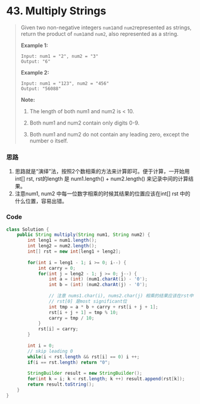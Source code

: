 # 43. Multiply Strings

> Given two non-negative integers `num1`and `num2`represented as strings, return the product of `num1`and `num2`, also represented as a string.
>
> **Example 1:**
>
> ```
> Input: num1 = "2", num2 = "3"
> Output: "6"
> ```
>
> **Example 2:**
>
> ```
> Input: num1 = "123", num2 = "456"
> Output: "56088"
> ```
>
> **Note:**
>
> 1. The length of both num1 and num2 is &lt; 10.
>
> 2. Both num1 and num2 contain only digits 0-9.
>
> 3. Both num1 and num2 do not contain any leading zero, except the number o itself.

### 思路

1. 思路就是“演绎”法，按照2个数相乘的方法来计算即可。便于计算，一开始用 int\[\] rst, rst的length 是 num1.length\(\) + num2.length\(\) 来记录中间的计算结果。
2. 注意num1, num2 中每一位数字相乘的时候其结果的位置应该在int\[\] rst 中的什么位置，容易出错。

### Code

```java
class Solution {
    public String multiply(String num1, String num2) {
        int leng1 = num1.length();
        int leng2 = num2.length();
        int[] rst = new int[leng1 + leng2];
        
        for(int i = leng1 - 1; i >= 0; i--) {
            int carry = 0;
            for(int j = leng2 - 1; j >= 0; j--) {
                int a = (int) (num1.charAt(i) - '0');
                int b = (int) (num2.charAt(j) - '0');
                
                // 注意 nums1.char(i), nums2.char(j) 相乘的结果应该在rst中的[i+j+1]处
                // rst[0] 是most significant位
                int tmp = a * b + carry + rst[i + j + 1];
                rst[i + j + 1] = tmp % 10;
                carry = tmp / 10;
            }
            rst[i] = carry;
        }
        
        int i = 0;
        // skip leading 0
        while(i < rst.length && rst[i] == 0) i ++;
        if(i == rst.length) return "0";
        
        StringBuilder result = new StringBuilder();
        for(int k = i; k < rst.length; k ++) result.append(rst[k]);
        return result.toString();
    }
}
```



